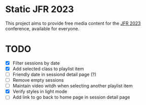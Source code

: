 # Static JFR 2023

This project aims to provide free media content for the [JFR 2023](https://jfr2023.org) conference, available for everyone.

# TODO

- [x] Filter sessions by date
- [x] Add selected class to playlist item
- [ ] Friendly date in sessiond detail page (?)
- [ ] Remove empty sessions
- [ ] Maintain video witdh when selecting another playlist item
- [x] Verify styles in light mode
- [ ] Add link to go back to home page in session detail page